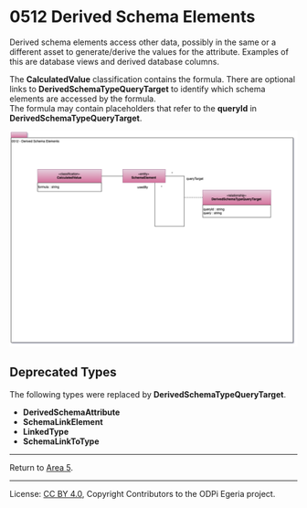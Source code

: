 <!-- SPDX-License-Identifier: CC-BY-4.0 -->
<!-- Copyright Contributors to the ODPi Egeria project. -->

# 0512 Derived Schema Elements

Derived schema elements access other data, possibly in the same or a different
asset to generate/derive the values for the attribute.  Examples of this are database views and derived database columns.

The **CalculatedValue** classification contains the formula.
There are optional links to **DerivedSchemaTypeQueryTarget** to identify which schema elements are accessed by the formula.  
The formula may contain placeholders that refer to the **queryId**
in **DerivedSchemaTypeQueryTarget**.

![UML](0512-Derived-Schema-Elements.png#pagewidth)


## Deprecated Types

The following types were replaced by **DerivedSchemaTypeQueryTarget**.

* **DerivedSchemaAttribute**
* **SchemaLinkElement**
* **LinkedType**
* **SchemaLinkToType**

----

Return to [Area 5](Area-5-models.md).

----
License: [CC BY 4.0](https://creativecommons.org/licenses/by/4.0/),
Copyright Contributors to the ODPi Egeria project.